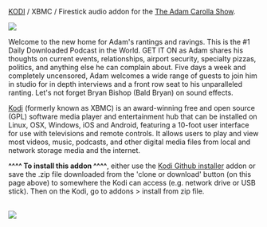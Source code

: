 <a href="kodi.tv">KODI<a> / XBMC / Firestick audio addon for the <a href="https://adamcarolla.com">The Adam Carolla Show</a>.<br>

<img src="https://adamcarolla.com/wp-content/uploads/logo_200x.jpg"><br>

Welcome to the new home for Adam's rantings and ravings. This is the #1 Daily Downloaded Podcast in the World. GET IT ON as Adam shares his thoughts on current events, relationships, airport security, specialty pizzas, politics, and anything else he can complain about. Five days a week and completely uncensored, Adam welcomes a wide range of guests to join him in studio for in depth interviews and a front row seat to his unparalleled ranting. Let's not forget Bryan Bishop (Bald Bryan) on sound effects.<br>

<a href="www.kodi.tv">Kodi</a> (formerly known as XBMC) is an award-winning free and open source (GPL) software media player and entertainment hub that can be installed on Linux, OSX, Windows, iOS and Android, featuring a 10-foot user interface for use with televisions and remote controls. It allows users to play and view most videos, music, podcasts, and other digital media files from local and network storage media and the internet.<br>

<b>^^^^ To install this addon ^^^^</b>, either use the <a href="https://www.tvaddons.co/github-browser-kodi/">Kodi Github installer</a> addon or save the .zip file downloaded from the 'clone or download' button (on this page above) to somewhere the Kodi can access (e.g. network drive or USB stick). Then on the Kodi, go to addons > install from zip file.<br>

<br><a href="http://www.kodi.tv"><img src="https://kodi.tv/sites/default/files/page/field_image/about--devices.jpg">
